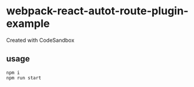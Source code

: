 # webpack-react-autot-route-plugin-example
Created with CodeSandbox

## usage

```
npm i
npm run start
```